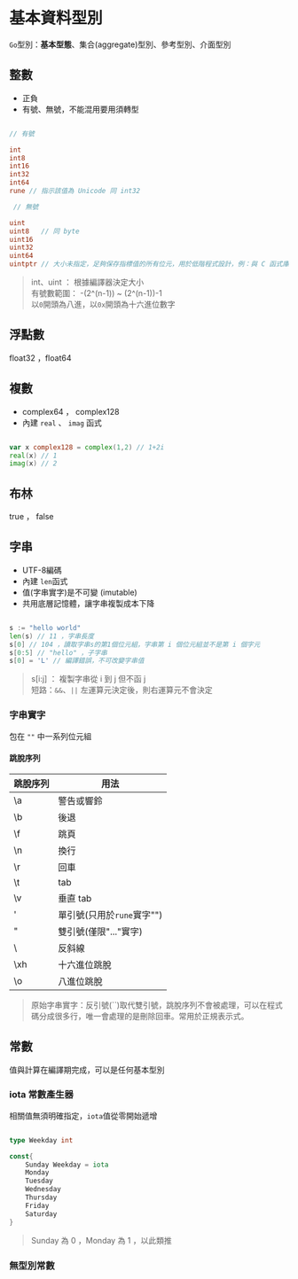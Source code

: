 # 基本資料型別

`Go`型別：**基本型態**、集合(aggregate)型別、參考型別、介面型別

## 整數

* 正負
* 有號、無號，不能混用要用須轉型

```go

// 有號

int     
int8    
int16   
int32   
int64   
rune // 指示該值為 Unicode 同 int32

 // 無號

uint    
uint8   // 同 byte 
uint16  
uint32  
uint64  
uintptr // 大小未指定，足夠保存指標值的所有位元，用於低階程式設計，例：與 C 函式庫介接 

```

> int、uint ： 根據編譯器決定大小 <br>
> 有號數範圍： -(2^(n-1)) ~ (2^(n-1))-1 <br>
> 以`0`開頭為八進，以`0x`開頭為十六進位數字 

## 浮點數

 float32 ，float64

## 複數

* complex64 ， complex128
* 內建 `real` 、 `imag` 函式

```go

var x complex128 = complex(1,2) // 1+2i
real(x) // 1
imag(x) // 2

```

## 布林

 true ， false 

## 字串

* UTF-8編碼
* 內建 `len`函式
* 值(字串實字)是不可變 (imutable)
* 共用底層記憶體，讓字串複製成本下降


```go

s := "hello world"
len(s) // 11 ，字串長度
s[0] // 104 ，讀取字串s的第1個位元組，字串第 i 個位元組並不是第 i 個字元
s[0:5] // "hello" ，子字串
s[0] = 'L' // 編譯錯誤，不可改變字串值 

```

> s[i:j] ： 複製字串從 i 到 j 但不函 j <br>
> 短路：`&&`、`||` 左運算元決定後，則右運算元不會決定

### 字串實字

包在 `""` 中一系列位元組

#### 跳脫序列


跳脫序列 | 用法
---------|----------
\a  | 警告或響鈴 
\b  | 後退 
\f  | 跳頁 
\n  | 換行
\r  | 回車
\t  | tab
\v  | 垂直 tab
\'  | 單引號(只用於`rune`實字"\")
\"  | 雙引號(僅限"..."實字)
\\  | 反斜線
\xh | 十六進位跳脫
\o  | 八進位跳脫

> 原始字串實字：反引號(``)取代雙引號，跳脫序列不會被處理，可以在程式碼分成很多行，唯一會處理的是刪除回車。常用於正規表示式。

## 常數

值與計算在編譯期完成，可以是任何基本型別

### iota 常數產生器

相關值無須明確指定，`iota`值從零開始遞增

```go

type Weekday int

const{
    Sunday Weekday = iota
    Monday 
    Tuesday
    Wednesday
    Thursday
    Friday
    Saturday
}

```

> Sunday 為 0 ，Monday 為 1 ，以此類推

### 無型別常數